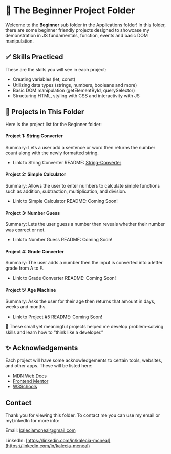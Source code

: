 # 🌱 The Beginner Project Folder
Welcome to the **Beginner** sub folder in the Applications folder! In this folder, there are some beginner friendly projects designed to showcase my demonstration in JS fundamentals, function, events and basic DOM manipulation.

## ✅ Skills Practiced
These are the skills you will see in each project: 
- Creating variables (let, const)
- Utilizing data types (strings, numbers, booleans and more)
- Basic DOM manipulation (getElementById, querySelector)
- Structuring HTML, styling with CSS and interactivity with JS 

## 🧪 Projects in This Folder
Here is the project list for the Beginner folder: 

#### Project 1: String Converter 
Summary: Lets a user add a sentence or word then returns the number count along with the newly formatted string.

- Link to String Converter README: [String-Converter](/Beginner/String-Converter/README.md "My String Converter README" )

#### Project 2: Simple Calculator
Summary: Allows the user to enter numbers to calculate simple functions such as addition, subtraction, multiplication, and division.

- Link to Simple Calculator README: Coming Soon!

#### Project 3: Number Guess
Summary: Lets the user guess a number then reveals whether their number was correct or not.

- Link to Number Guess README: Coming Soon!

#### Project 4: Grade Converter
Summary: The user adds a number then the input is converted into a letter grade from A to F. 

- Link to Grade Converter README: Coming Soon!

#### Project 5: Age Machine
Summary: Asks the user for their age then returns that amount in days, weeks and months. 

- Link to Project #5 README: Coming Soon!

🌼 These small yet meaningful projects helped me develop problem-solving skills and learn how to “think like a developer.”

## ✨ Acknowledgements 
Each project will have some acknowledgements to certain tools, websites, and other apps. These will be listed here: 
- [MDN Web Docs](https://developer.mozilla.org/)
- [Frontend Mentor](https://www.frontendmentor.io/)
- [W3Schools](https://www.w3schools.com/)

## Contact  
Thank you for viewing this folder. To contact me you can use my email or myLinkedIn for more info: 

Email: [kaleciamcneal@gmail.com](mailto:kaleciamcneal@gmail.com)  

LinkedIn: [https://linkedin.com/in/kalecia-mcneal](https://linkedin.com/in/kalecia-mcneal)
